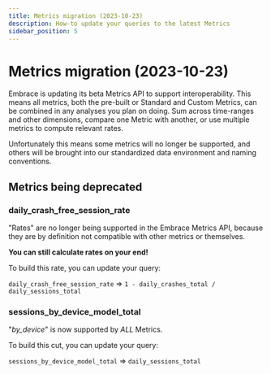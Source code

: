```yaml
---
title: Metrics migration (2023-10-23)
description: How-to update your queries to the latest Metrics
sidebar_position: 5
---
```


# Metrics migration (2023-10-23)

Embrace is updating its beta Metrics API to support interoperability.  This means all metrics, both the pre-built or Standard and Custom Metrics, can be combined in any analyses you plan on doing.  Sum across time-ranges and other dimensions, compare one Metric with another, or use multiple metrics to compute relevant rates.

Unfortunately this means some metrics will no longer be supported, and others will be brought into our standardized data environment and naming conventions.

## Metrics being deprecated

### daily_crash_free_session_rate
"Rates" are no longer being supported in the Embrace Metrics API, because they are by definition not compatible with other metrics or themselves.

**You can still calculate rates on your end!**

To build this rate, you can update your query:

`daily_crash_free_session_rate` => `1 - daily_crashes_total / daily_sessions_total`


### sessions_by_device_model_total
"_by_device_" is now supported by _ALL_ Metrics.

To build this cut, you can update your query:

`sessions_by_device_model_total` => `daily_sessions_total`
